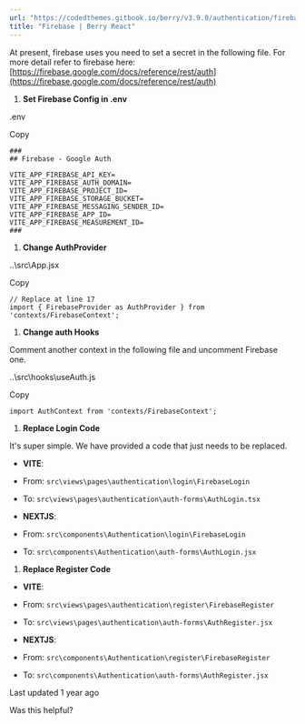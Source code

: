 ```yaml
---
url: "https://codedthemes.gitbook.io/berry/v3.9.0/authentication/firebase"
title: "Firebase | Berry React"
---
```


At present, firebase uses you need to set a secret in the following file. For more detail refer to firebase here: [https://firebase.google.com/docs/reference/rest/auth](https://firebase.google.com/docs/reference/rest/auth)

1. **Set Firebase Config in .env**


.env

Copy

```inline-grid min-w-full grid-cols-[auto_1fr] [count-reset:line] print:whitespace-pre-wrap
###
## Firebase - Google Auth

VITE_APP_FIREBASE_API_KEY=
VITE_APP_FIREBASE_AUTH_DOMAIN=
VITE_APP_FIREBASE_PROJECT_ID=
VITE_APP_FIREBASE_STORAGE_BUCKET=
VITE_APP_FIREBASE_MESSAGING_SENDER_ID=
VITE_APP_FIREBASE_APP_ID=
VITE_APP_FIREBASE_MEASUREMENT_ID=
###
```

1. **Change AuthProvider**


..\\src\\App.jsx

Copy

```inline-grid min-w-full grid-cols-[auto_1fr] [count-reset:line] print:whitespace-pre-wrap
// Replace at line 17
import { FirebaseProvider as AuthProvider } from 'contexts/FirebaseContext';
```

1. **Change auth Hooks**


Comment another context in the following file and uncomment Firebase one.

..\\src\\hooks\\useAuth.js

Copy

```inline-grid min-w-full grid-cols-[auto_1fr] [count-reset:line] print:whitespace-pre-wrap
import AuthContext from 'contexts/FirebaseContext';
```

1. **Replace Login Code**


It's super simple. We have provided a code that just needs to be replaced.

- **VITE**:



- From: `src\views\pages\authentication\login\FirebaseLogin`

- To: `src\views\pages\authentication\auth-forms\AuthLogin.tsx`


- **NEXTJS**:



- From: `src\components\Authentication\login\FirebaseLogin`

- To: `src\components\Authentication\auth-forms\AuthLogin.jsx`


1. **Replace Register Code**


- **VITE**:



- From: `src\views\pages\authentication\register\FirebaseRegister`

- To: `src\views\pages\authentication\auth-forms\AuthRegister.jsx`


- **NEXTJS**:



- From: `src\components\Authentication\register\FirebaseRegister`

- To: `src\components\Authentication\auth-forms\AuthRegister.jsx`


Last updated 1 year ago

Was this helpful?